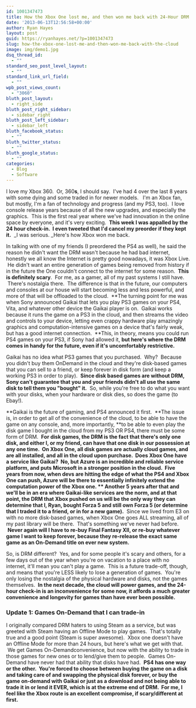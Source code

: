 ```yaml
---
id: 1001347473
title: How the Xbox One lost me, and then won me back with 24-Hour DRM and the cloud.
date: '2013-06-13T12:56:58+00:00'
author: Ryan Hayes
layout: post
guid: https://ryanhayes.net/?p=1001347473
slug: how-the-xbox-one-lost-me-and-then-won-me-back-with-the-cloud
image: img/demo1.jpg
dsq_thread_id:
  - ""
standard_seo_post_level_layout:
  - ""
standard_link_url_field:
  - ""
wpb_post_views_count:
  - "3060"
bluth_post_layout:
  - right_side
bluth_post_right_sidebar:
  - sidebar_right
bluth_post_left_sidebar:
  - sidebar_left
bluth_facebook_status:
  - ""
bluth_twitter_status:
  - ""
bluth_google_status:
  - ""
categories:
  - Blog
  - Software
---
```

I love my Xbox 360.  Or, 360**s**, I should say.  I've had 4 over the last 8 years with some dying and some traded in for newer models.   I'm an Xbox fan, but mostly, I'm a fan of technology and progress (and my PS3, too).  I love console release years because of all the new upgrades, and especially the graphics.  This is the first real year where we've had innovation in the online space by everyone, and it's very exciting.  **This week I was appalled by the 24 hour check-in.  I even tweeted that I'd cancel my preorder if they kept it.**  _I was serious. _Here's how Xbox won me back.<!--more-->

In talking with one of my friends (I preordered the PS4 as well), he said the reason he didn't want the DRM wasn't because he had bad internet, honestly we all know the Internet is pretty good nowadays, it was Xbox Live.  He didn't want an entire generation of games being removed from history if in the future the One couldn't connect to the internet for some reason.  **This is definitely scary**.  For me, as a gamer, all of my past systems I still have.  There's nostalgia there.  The difference is that in the future, our computers and consoles at our house will start becoming less and less powerful, and more of that will be offloaded to the cloud.  **The turning point for me was when Sony announced Gaikai that lets you play PS3 games on your PS4, Vita, and whatever other device the Gaikai player is on.  Gaikai works because it runs the game on a PS3 in the cloud, and then streams the video and controls to your device, letting even crappy hardware play amazingly graphics and computation-intensive games on a device that's fairly weak, but has a good internet connection.  **This, in theory, means you could run PS4 games on your PS3, if Sony had allowed it, **but here's where the DRM comes in handy for the future, even if it's uncomfortably restrictive.**

Gaikai has no idea what PS3 games that you purchased.  Why?  Because you didn't buy them OnDemand in the cloud and they're disk-based games that you can sell to a friend, or keep forever in disk form (and keep a working PS3 in order to play).  **Since disk based games are without DRM, Sony can't guarantee that you and your friends didn't all use the same disk to tell them you "bought" it.**  So, while you're free to do what you want with your disks, when your hardware or disk dies, so does the game (to Ebay!).

**Gaikai is the future of gaming, and PS4 announced it first.  **The issue is, in order to get all of the convenience of the cloud, to be able to have the game on any console, and, more importantly, **to be able to even play the disk game I bought in the cloud from my PS3 OR PS4, there must be some form of DRM.  **For disk games, the DRM is the fact that there's only one disk, and either I, or my friend, can have that one disk in our possession at any one time.  **On Xbox One, all disk games are actually cloud games, and are all installed, and all in the cloud upon purchase.**  Does Xbox One have a service like Gaikai?  No, but Azure is an incredible and reliable service platform, and puts Microsoft in a stronger position in the cloud.  Five years from now, when devs are hitting the edge of what the PS4 and Xbox One can push, Azure will be there to essentially infinitely extend the computation power of the Xbox one. ** Another 5 years after that and we'll be in an era where Gaikai-like services are the norm, and at that point, the DRM that Xbox pushed on us will be the only way they can determine that I, Ryan, bought Forza 5 and still own Forza 5 (or determine that I traded it to a friend, or in for a new game).**  Since we lived from E3 on with no more disk-based games, when Xbox One goes ALL streaming, all of my past library will be there.  That's something we've never had before.  **Never again will I have to re-buy Final Fantasy XII, or re-buy whatever game I want to keep forever, because they re-release the exact same game as an On-Demand title on ever new system.**

So, is DRM different?  Yes, and for some people it's scary and others, for a few days out of the year when you're on vacation to a place with no internet, it'll mean you can't play a game.  This is a future trade-off, though, and means that you're LESS likely to lose a generation of games.  You're only losing the nostalgia of the physical hardware and disks, not the games themselves.  **In the next decade, the cloud will power games, and the 24-hour check-in is an inconvenience for some now, it affords a much greater convenience and longevity for games than have ever been possible.**

### Update 1: Games On-Demand that I can trade-in

I originally compared DRM haters to using Steam as a service, but was greeted with Steam having an Offline Mode to play games.  That's totally true and a good point (Steam is super awesome).  Xbox one doesn't have an Offline Mode for more than 24 hours, but here's what we get with that.  We get Games On-Demandconvenience, but now with the ability to trade in those games for new ones or to lend/give them to people.  Games On-Demand have never had that ability that disks have had.  **PS4 has one way or the other.  You're forced to choose between buying the game on a disk and taking care of and swapping the physical disk forever, or buy the game on-demand with Gaikai or just as a download and not being able to trade it in or lend it EVER, which is at the extreme end of DRM.  For me, I feel like the Xbox route is an excellent compromise, if scary/different at first.**
